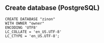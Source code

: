 ## Create database (PostgreSQL)
```
CREATE DATABASE "zinon"
WITH OWNER "owner"
ENCODING 'UTF8'
LC_COLLATE = 'en_US.UTF-8'
LC_CTYPE = 'en_US.UTF-8';
```